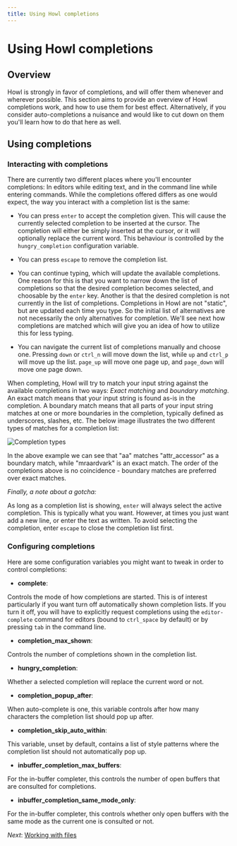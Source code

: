 ```yaml
---
title: Using Howl completions
---
```


# Using Howl completions

## Overview

Howl is strongly in favor of completions, and will offer them whenever and
wherever possible. This section aims to provide an overview of Howl completions
work, and how to use them for best effect. Alternatively, if you consider
auto-completions a nuisance and would like to cut down on them you'll learn how
to do that here as well.

## Using completions

### Interacting with completions

There are currently two different places where you'll encounter completions: In
editors while editing text, and in the command line while entering commands. While
the completions offered differs as one would expect, the way you interact with a
completion list is the same:

- You can press `enter` to accept the completion given. This will cause the
  currently selected completion to be inserted at the cursor. The completion will
  either be simply inserted at the cursor, or it will optionally replace the
  current word. This behaviour is controlled by the `hungry_completion`
  configuration variable.

- You can press `escape` to remove the completion list.

- You can continue typing, which will update the available completions. One
  reason for this is that you want to narrow down the list of completions
  so that the desired completion becomes selected, and choosable by the `enter`
  key. Another is that the desired completion is not currently in the list of
  completions. Completions in Howl are not "static", but are updated each
  time you type. So the initial list of alternatives are not necessarily
  the only alternatives for completion. We'll see next how completions are
  matched which will give you an idea of how to utilize this for less typing.

- You can navigate the current list of completions manually and choose one.
  Pressing `down` or `ctrl_n` will move down the list, while `up` and `ctrl_p`
  will move up the list. `page_up` will move one page up, and `page_down` will
  move one page down.

When completing, Howl will try to match your input string against the available
completions in two ways: _Exact matching_ and _boundary matching_. An exact
match means that your input string is found as-is in the completion. A boundary
match means that all parts of your input string matches at one or more
boundaries in the completion, typically defined as underscores, slashes, etc.
The below image illustrates the two different types of matches for a completion
list:

![Completion types](/images/doc/completion_types.png)

In the above example we can see that "aa" matches "attr_accessor" as a boundary
match, while "mraardvark" is an exact match. The order of the completions above
is no coincidence - boundary matches are preferred over exact matches.

*Finally, a note about a gotcha:*

As long as a completion list is showing, `enter` will always select the active
completion. This is typically what you want. However, at times you just want add
a new line, or enter the text as written. To avoid selecting the completion,
enter `escape` to close the completion list first.

### Configuring completions

Here are some configuration variables you might want to tweak in order to
control completions:

- **complete**:

Controls the mode of how completions are started. This is of interest
particularly if you want turn off automatically shown completion lists. If you
turn it off, you will have to explicitly request completions using the
`editor-complete` command for editors (bound to `ctrl_space` by default) or by
pressing `tab` in the command line.

- **completion_max_shown**:

Controls the number of completions shown in the completion list.

- **hungry_completion**:

Whether a selected completion will replace the current word or not.

- **completion_popup_after**:

When auto-complete is one, this variable controls after how many characters the
completion list should pop up after.

- **completion_skip_auto_within**:

This variable, unset by default, contains a list of style patterns where the
completion list should not automatically pop up.

- **inbuffer_completion_max_buffers**:

For the in-buffer completer, this controls the number of open buffers that are
consulted for completions.

- **inbuffer_completion_same_mode_only**:

For the in-buffer completer, this controls whether only open buffers with the
same mode as the current one is consulted or not.

*Next*: [Working with files](files.html)

